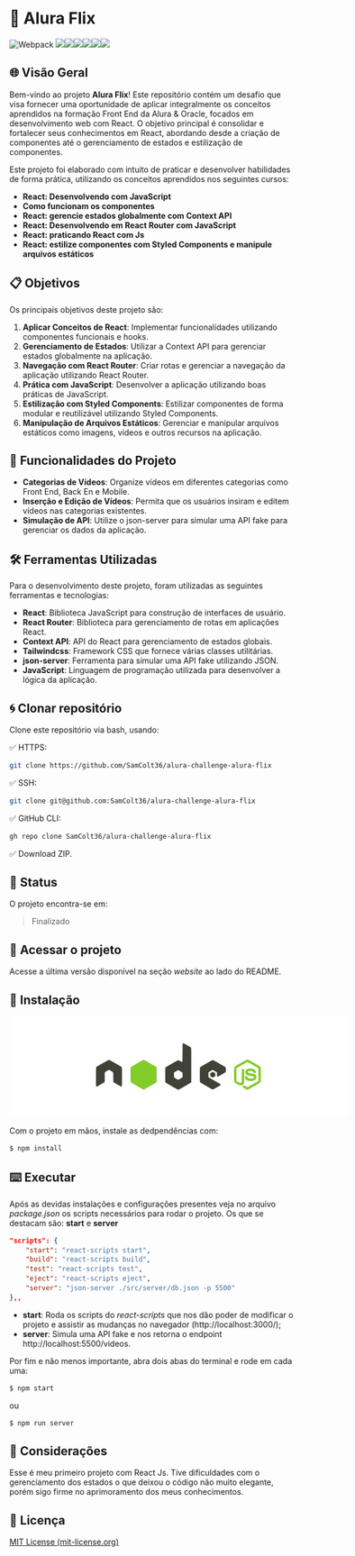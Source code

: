 
# 🚀 Alura Flix
![Webpack](https://img.shields.io/badge/webpack-%238DD6F9.svg?style=for-the-badge&logo=webpack&logoColor=black)
![](https://img.shields.io/badge/JavaScript-F7DF1E?style=for-the-badge&logo=javascript&logoColor=black)![](https://img.shields.io/badge/HTML5-E34F26?style=for-the-badge&logo=html5&logoColor=white)![](https://img.shields.io/badge/CSS3-1572B6?style=for-the-badge&logo=css3&logoColor=white)![](https://img.shields.io/badge/Tailwind_CSS-38B2AC?style=for-the-badge&logo=tailwind-css&logoColor=white)![](https://img.shields.io/badge/Visual_Studio-5C2D91?style=for-the-badge&logo=visual%20studio&logoColor=white)![](https://img.shields.io/badge/React-20232A?style=for-the-badge&logo=react&logoColor=61DAFB)

## 🌐 Visão Geral

Bem-vindo ao projeto **Alura Flix**! Este repositório contém um desafio que visa fornecer uma oportunidade de aplicar integralmente os conceitos aprendidos na formação Front End da Alura & Oracle, focados em desenvolvimento web com React. O objetivo principal é consolidar e fortalecer seus conhecimentos em React, abordando desde a criação de componentes até o gerenciamento de estados e estilização de componentes.

Este projeto foi elaborado com intuito de praticar e desenvolver habilidades de forma prática, utilizando os conceitos aprendidos nos seguintes cursos:

- **React: Desenvolvendo com JavaScript**
- **Como funcionam os componentes**
- **React: gerencie estados globalmente com Context API**
- **React: Desenvolvendo em React Router com JavaScript**
- **React: praticando React com Js**
- **React: estilize componentes com Styled Components e manipule arquivos estáticos**

## 📋 Objetivos

Os principais objetivos deste projeto são:

1. **Aplicar Conceitos de React**: Implementar funcionalidades utilizando componentes funcionais e hooks.
2. **Gerenciamento de Estados**: Utilizar a Context API para gerenciar estados globalmente na aplicação.
3. **Navegação com React Router**: Criar rotas e gerenciar a navegação da aplicação utilizando React Router.
4. **Prática com JavaScript**: Desenvolver a aplicação utilizando boas práticas de JavaScript.
5. **Estilização com Styled Components**: Estilizar componentes de forma modular e reutilizável utilizando Styled Components.
6. **Manipulação de Arquivos Estáticos**: Gerenciar e manipular arquivos estáticos como imagens, vídeos e outros recursos na aplicação.


##  📁 Funcionalidades do Projeto
- **Categorias de Vídeos**: Organize vídeos em diferentes categorias como Front End, Back En e Mobile.
- **Inserção e Edição de Vídeos**: Permita que os usuários insiram e editem vídeos nas categorias existentes.
- **Simulação de API**: Utilize o json-server para simular uma API fake para gerenciar os dados da aplicação.

## 🛠️ Ferramentas Utilizadas

Para o desenvolvimento deste projeto, foram utilizadas as seguintes ferramentas e tecnologias:

- **React**: Biblioteca JavaScript para construção de interfaces de usuário.
- **React Router**: Biblioteca para gerenciamento de rotas em aplicações React.
- **Context API**: API do React para gerenciamento de estados globais.
- **Tailwindcss**: Framework CSS que fornece várias classes utilitárias.
- **json-server**: Ferramenta para simular uma API fake utilizando JSON.
- **JavaScript**: Linguagem de programação utilizada para desenvolver a lógica da aplicação.

## 🌀 Clonar repositório

Clone este repositório via bash, usando:

✅ HTTPS:

```bash
git clone https://github.com/SamColt36/alura-challenge-alura-flix
```

✅ SSH:

```bash
git clone git@github.com:SamColt36/alura-challenge-alura-flix
```

✅ GitHub CLI:

```bash
gh repo clone SamColt36/alura-challenge-alura-flix
```

✅ Download ZIP.

## 📶 Status

O projeto encontra-se em:

> Finalizado

## 👀 Acessar o projeto

Acesse a última versão disponível na seção *website* ao lado do README.


## 🔧 Instalação
<img title="a Node" alt="Banner NodeJs" src="./public/_banner.png"
style="max-width: 600px">

Com o projeto em mãos, instale as dedpendências com:

```bash
$ npm install
```

## ⌨️ Executar

Após as devidas instalações e configurações presentes veja no arquivo *package.json* os scripts necessários para rodar o projeto. Os que se destacam são: **start** e **server**

```json
"scripts": {
    "start": "react-scripts start",
    "build": "react-scripts build",
    "test": "react-scripts test",
    "eject": "react-scripts eject",
    "server": "json-server ./src/server/db.json -p 5500"
},,
```

- **start**: Roda os scripts do *react-scripts* que nos dão poder de modificar o projeto e assistir as mudanças no navegador (http://localhost:3000/);
- **server**: Simula uma API fake e nos retorna o endpoint http://localhost:5500/videos.

Por fim e não menos importante, abra dois abas do terminal e rode em cada uma:

```bash
$ npm start
```

ou

```bash
$ npm run server
```

## 👥 Considerações

Esse é meu primeiro projeto com React Js. Tive dificuldades com o gerenciamento dos estados o que deixou o código não muito elegante, porém sigo firme no aprimoramento dos meus conhecimentos.

## 📄 Licença

[MIT License (mit-license.org)](https://mit-license.org/) 